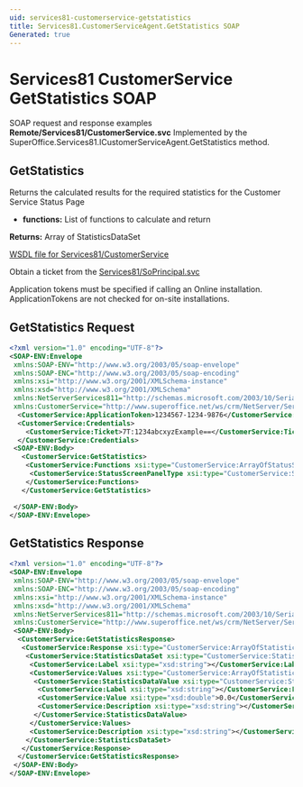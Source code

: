 ```yaml
---
uid: services81-customerservice-getstatistics
title: Services81.CustomerServiceAgent.GetStatistics SOAP
Generated: true
---
```


# Services81 CustomerService GetStatistics SOAP

SOAP request and response examples **Remote/Services81/CustomerService.svc**
Implemented by the <see cref="M:SuperOffice.Services81.ICustomerServiceAgent.GetStatistics">SuperOffice.Services81.ICustomerServiceAgent.GetStatistics</see> method.

## GetStatistics

Returns the calculated results for the required statistics for the Customer Service Status Page

* **functions:** List of functions to calculate and return

**Returns:** Array of StatisticsDataSet


[WSDL file for Services81/CustomerService](../Services81-CustomerService.md)

Obtain a ticket from the [Services81/SoPrincipal.svc](../SoPrincipal/SoPrincipal.md)

Application tokens must be specified if calling an Online installation. ApplicationTokens are not checked for on-site installations.

## GetStatistics Request

```xml
<?xml version="1.0" encoding="UTF-8"?>
<SOAP-ENV:Envelope
 xmlns:SOAP-ENV="http://www.w3.org/2003/05/soap-envelope"
 xmlns:SOAP-ENC="http://www.w3.org/2003/05/soap-encoding"
 xmlns:xsi="http://www.w3.org/2001/XMLSchema-instance"
 xmlns:xsd="http://www.w3.org/2001/XMLSchema"
 xmlns:NetServerServices811="http://schemas.microsoft.com/2003/10/Serialization/"
 xmlns:CustomerService="http://www.superoffice.net/ws/crm/NetServer/Services81">
  <CustomerService:ApplicationToken>1234567-1234-9876</CustomerService:ApplicationToken>
  <CustomerService:Credentials>
    <CustomerService:Ticket>7T:1234abcxyzExample==</CustomerService:Ticket>
  </CustomerService:Credentials>
 <SOAP-ENV:Body>
   <CustomerService:GetStatistics>
    <CustomerService:Functions xsi:type="CustomerService:ArrayOfStatusScreenPanelType">
     <CustomerService:StatusScreenPanelType xsi:type="CustomerService:StatusScreenPanelType">None</CustomerService:StatusScreenPanelType>
    </CustomerService:Functions>
   </CustomerService:GetStatistics>

 </SOAP-ENV:Body>
</SOAP-ENV:Envelope>

```


## GetStatistics Response

```xml
<?xml version="1.0" encoding="UTF-8"?>
<SOAP-ENV:Envelope
 xmlns:SOAP-ENV="http://www.w3.org/2003/05/soap-envelope"
 xmlns:SOAP-ENC="http://www.w3.org/2003/05/soap-encoding"
 xmlns:xsi="http://www.w3.org/2001/XMLSchema-instance"
 xmlns:xsd="http://www.w3.org/2001/XMLSchema"
 xmlns:NetServerServices811="http://schemas.microsoft.com/2003/10/Serialization/"
 xmlns:CustomerService="http://www.superoffice.net/ws/crm/NetServer/Services81">
 <SOAP-ENV:Body>
  <CustomerService:GetStatisticsResponse>
   <CustomerService:Response xsi:type="CustomerService:ArrayOfStatisticsDataSet">
    <CustomerService:StatisticsDataSet xsi:type="CustomerService:StatisticsDataSet">
     <CustomerService:Label xsi:type="xsd:string"></CustomerService:Label>
     <CustomerService:Values xsi:type="CustomerService:ArrayOfStatisticsDataValue">
      <CustomerService:StatisticsDataValue xsi:type="CustomerService:StatisticsDataValue">
       <CustomerService:Label xsi:type="xsd:string"></CustomerService:Label>
       <CustomerService:Value xsi:type="xsd:double">0.0</CustomerService:Value>
       <CustomerService:Description xsi:type="xsd:string"></CustomerService:Description>
      </CustomerService:StatisticsDataValue>
     </CustomerService:Values>
     <CustomerService:Description xsi:type="xsd:string"></CustomerService:Description>
    </CustomerService:StatisticsDataSet>
   </CustomerService:Response>
  </CustomerService:GetStatisticsResponse>
 </SOAP-ENV:Body>
</SOAP-ENV:Envelope>

```

